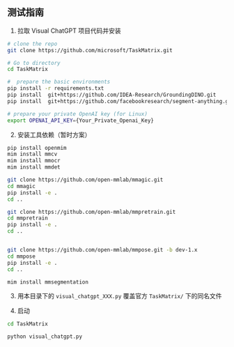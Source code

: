 ## 测试指南

1. 拉取 Visual ChatGPT 项目代码并安装

```bash
# clone the repo
git clone https://github.com/microsoft/TaskMatrix.git

# Go to directory
cd TaskMatrix

#  prepare the basic environments
pip install -r requirements.txt
pip install  git+https://github.com/IDEA-Research/GroundingDINO.git
pip install  git+https://github.com/facebookresearch/segment-anything.git

# prepare your private OpenAI key (for Linux)
export OPENAI_API_KEY={Your_Private_Openai_Key}

```

2. 安装工具依赖（暂时方案）

```bash
pip install openmim
mim install mmcv
mim install mmocr
mim install mmdet

git clone https://github.com/open-mmlab/mmagic.git
cd mmagic
pip install -e .
cd ..

git clone https://github.com/open-mmlab/mmpretrain.git
cd mmpretrain
pip install -e .
cd ..


git clone https://github.com/open-mmlab/mmpose.git -b dev-1.x
cd mmpose
pip install -e .
cd ..

mim install mmsegmentation
```

3. 用本目录下的 `visual_chatgpt_XXX.py` 覆盖官方 `TaskMatrix/` 下的同名文件

4. 启动

```bash
cd TaskMatrix

python visual_chatgpt.py
```
